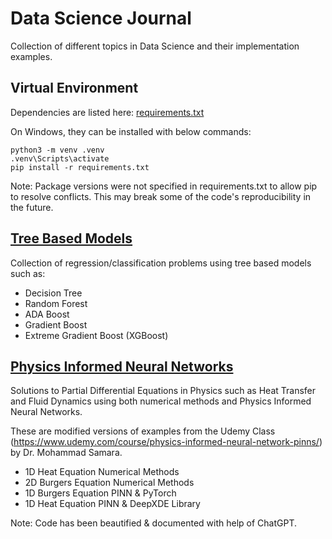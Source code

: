 # Data Science Journal

Collection of different topics in Data Science and their implementation examples.

## Virtual Environment

Dependencies are listed here: [requirements.txt](requirements.txt)

On Windows, they can be installed with below commands:

```
python3 -m venv .venv
.venv\Scripts\activate
pip install -r requirements.txt
```
Note: Package versions were not specified in requirements.txt to allow pip to resolve conflicts. This may break some of the code's reproducibility in the future.

## [Tree Based Models](tree_based_models)

Collection of regression/classification problems using tree based models such as:

* Decision Tree
* Random Forest
* ADA Boost
* Gradient Boost
* Extreme Gradient Boost (XGBoost)

## [Physics Informed Neural Networks](physics_informed_neural_networks)

Solutions to Partial Differential Equations in Physics such as Heat Transfer and Fluid Dynamics using both numerical methods and Physics Informed Neural Networks. 

These are modified versions of examples from the Udemy Class (https://www.udemy.com/course/physics-informed-neural-network-pinns/) by Dr. Mohammad Samara.

* 1D Heat Equation Numerical Methods
* 2D Burgers Equation Numerical Methods
* 1D Burgers Equation PINN & PyTorch
* 1D Heat Equation PINN & DeepXDE Library

Note: Code has been beautified & documented with help of ChatGPT.
